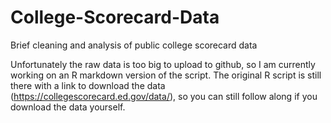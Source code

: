 # College-Scorecard-Data
Brief cleaning and analysis of public college scorecard data

Unfortunately the raw data is too big to upload to github, so I am currently working on an R markdown version of the script. 
The original R script is still there with a link to download the data (https://collegescorecard.ed.gov/data/), so you can still follow along if you download the data yourself. 
